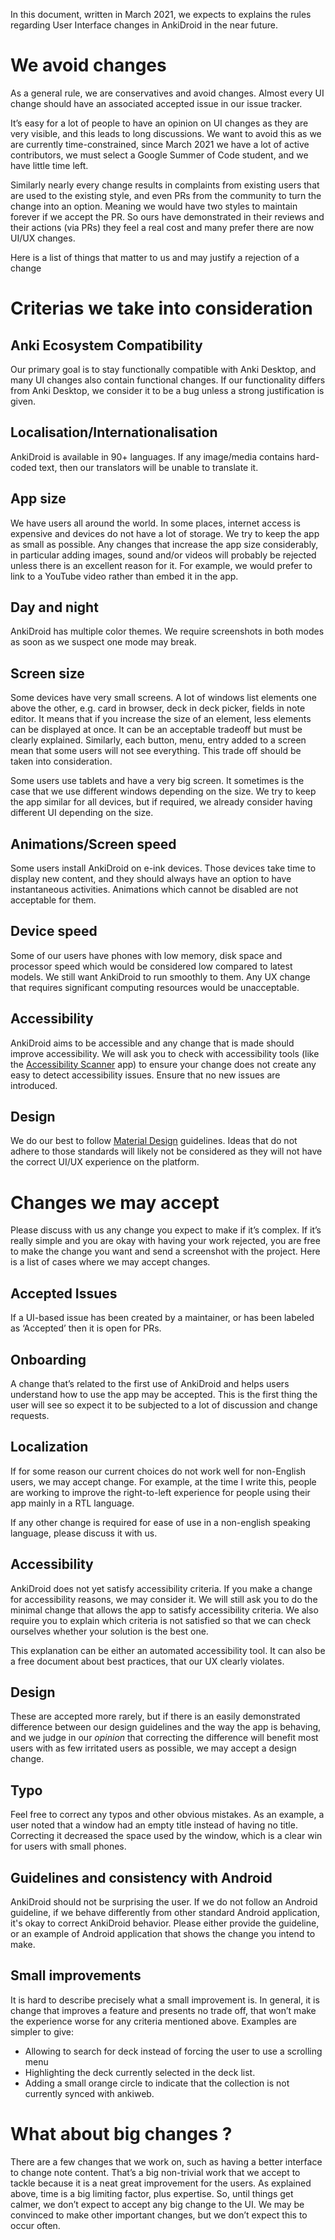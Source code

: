 In this document, written in March 2021, we expects to explains the rules regarding User Interface changes in AnkiDroid in the near future.

# We avoid changes
As a general rule, we are conservatives and avoid changes. Almost every UI change should have an associated accepted issue in our issue tracker.

It’s easy for a lot of people to have an opinion on UI changes as they are very visible, and this leads to long discussions. We want to avoid this as we are currently time-constrained, since March 2021 we have a lot of active contributors, we must select a Google Summer of Code student, and we have little time left.

Similarly nearly every change results in complaints from existing users that are used to the existing style, and even PRs from the community to turn the change into an option. Meaning we would have two styles to maintain forever if we accept the PR. So ours have demonstrated in their reviews and their actions (via PRs) they feel a real cost and many prefer there are now UI/UX changes.

Here is a list of things that matter to us and may justify a rejection of a change

# Criterias we take into consideration
## Anki Ecosystem Compatibility

Our primary goal is to stay functionally compatible with Anki Desktop, and many UI changes also contain functional changes. If our functionality differs from Anki Desktop, we consider it to be a bug unless a strong justification is given.

## Localisation/Internationalisation
AnkiDroid is available in 90+ languages. If any image/media contains hard-coded text, then our translators will be unable to translate it.

## App size
We have users all around the world. In some places, internet access is expensive and devices do not have a lot of storage. We try to keep the app as small as possible. Any changes that increase the app size considerably, in particular adding images, sound and/or videos will probably be rejected unless there is an excellent reason for it. For example, we would prefer to link to a YouTube video rather than embed it in the app.

## Day and night
AnkiDroid has multiple color themes. We require screenshots in both modes as soon as we suspect one mode may break.

## Screen size
Some devices have very small screens. A lot of windows list elements one above the other, e.g. card in browser, deck in deck picker, fields in note editor. It means that if you increase the size of an element, less elements can be displayed at once. It can be an acceptable tradeoff but must be clearly explained.
Similarly, each button, menu, entry added to a screen mean that some users will not see everything. This trade off should be taken into consideration.

Some users use tablets and have a very big screen. It sometimes is the case that we use different windows depending on the size. We try to keep the app similar for all devices, but if required, we already consider having different UI depending on the size.

## Animations/Screen speed
Some users install AnkiDroid on e-ink devices. Those devices take time to display new content, and they should always have an option to have instantaneous activities. Animations which cannot be disabled are not acceptable for them. 

## Device speed
Some of our users have phones with low memory, disk space and processor speed which would be considered low compared to latest models. We still want AnkiDroid to run smoothly to them. Any UX change that requires significant computing resources would be unacceptable.

## Accessibility
AnkiDroid aims to be accessible and any change that is made should improve accessibility. We will ask you to check with accessibility tools (like the [Accessibility Scanner](https://play.google.com/store/apps/details?id=com.google.android.apps.accessibility.auditor) app) to ensure your change does not create any easy to detect accessibility issues. Ensure that no new issues are introduced.

## Design
We do our best to follow [Material Design](https://material.io) guidelines. Ideas that do not adhere to those standards will likely not be considered as they will not have the correct UI/UX experience on the platform.

# Changes we may accept

Please discuss with us any change you expect to make if it’s complex. If it’s really simple and you are okay with having your work rejected, you are free to make the change you want and send a screenshot with the project. Here is a list of cases where we may accept changes.

## Accepted Issues
If a UI-based issue has been created by a maintainer, or has been labeled as ‘Accepted’ then it is open for PRs.

## Onboarding
A change that’s related to the first use of AnkiDroid and helps users understand how to use the app may be accepted. This is the first thing the user will see so expect it to be subjected to a lot of discussion and change requests.

## Localization
If for some reason our current choices do not work well for non-English users, we may accept change. For example, at the time I write this, people are working to improve the right-to-left experience for people using their app mainly in a RTL language. 

If any other change is required for ease of use in a non-english speaking language, please discuss it with us.

## Accessibility
AnkiDroid does not yet satisfy accessibility criteria. If you make a change for accessibility reasons, we may consider it. We will still ask you to do the minimal change that allows the app to satisfy accessibility criteria. We also require you to explain which criteria is not satisfied so that we can check ourselves whether your solution is the best one. 

This explanation can be either an automated accessibility tool. It can also be a free document about best practices, that our UX clearly violates.

## Design
These are accepted more rarely, but if there is an easily demonstrated difference between our design guidelines and the way the app is behaving, and we judge in our *opinion* that correcting the difference will benefit most users with as few irritated users as possible, we may accept a design change.

## Typo
Feel free to correct any typos and other obvious mistakes. As an example, a user noted that a window had an empty title instead of having no title. Correcting it decreased the space used by the window, which is a clear win for users with small phones.

## Guidelines and consistency with Android
AnkiDroid should not be surprising the user. If we do not follow an Android guideline, if we behave differently from other standard Android application, it's okay to correct AnkiDroid behavior. Please either provide the guideline, or an example of Android application that shows the change you intend to make.

## Small improvements
It is hard to describe precisely what a small improvement is. In general, it is change that improves a feature and presents no trade off, that won’t make the experience worse for any criteria mentioned above. Examples are simpler to give:

* Allowing to search for deck instead of forcing the user to use a scrolling menu
* Highlighting the deck currently selected in the deck list.
* Adding a small orange circle to indicate that the collection is not currently synced with ankiweb.

# What about big changes ?
There are a few changes that we work on, such as having a better interface to change note content. That’s a big non-trivial work that we accept to tackle because it is a neat great improvement for the users. 
As explained above, time is a big limiting factor, plus expertise. So, until things get calmer, we don’t expect to accept any big change to the UI. We may be convinced to make other important changes, but we don’t expect this to occur often. 